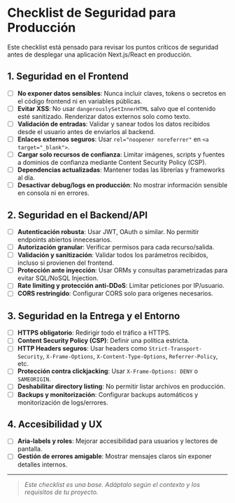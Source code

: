 # Checklist de Seguridad para Producción

Este checklist está pensado para revisar los puntos críticos de seguridad antes de desplegar una aplicación Next.js/React en producción.

## 1. Seguridad en el Frontend
- [ ] **No exponer datos sensibles**: Nunca incluir claves, tokens o secretos en el código frontend ni en variables públicas.
- [ ] **Evitar XSS**: No usar `dangerouslySetInnerHTML` salvo que el contenido esté sanitizado. Renderizar datos externos solo como texto.
- [ ] **Validación de entradas**: Validar y sanear todos los datos recibidos desde el usuario antes de enviarlos al backend.
- [ ] **Enlaces externos seguros**: Usar `rel="noopener noreferrer"` en `<a target="_blank">`.
- [ ] **Cargar solo recursos de confianza**: Limitar imágenes, scripts y fuentes a dominios de confianza mediante Content Security Policy (CSP).
- [ ] **Dependencias actualizadas**: Mantener todas las librerías y frameworks al día.
- [ ] **Desactivar debug/logs en producción**: No mostrar información sensible en consola ni en errores.

## 2. Seguridad en el Backend/API
- [ ] **Autenticación robusta**: Usar JWT, OAuth o similar. No permitir endpoints abiertos innecesarios.
- [ ] **Autorización granular**: Verificar permisos para cada recurso/salida.
- [ ] **Validación y sanitización**: Validar todos los parámetros recibidos, incluso si provienen del frontend.
- [ ] **Protección ante inyección**: Usar ORMs y consultas parametrizadas para evitar SQL/NoSQL Injection.
- [ ] **Rate limiting y protección anti-DDoS**: Limitar peticiones por IP/usuario.
- [ ] **CORS restringido**: Configurar CORS solo para orígenes necesarios.

## 3. Seguridad en la Entrega y el Entorno
- [ ] **HTTPS obligatorio**: Redirigir todo el tráfico a HTTPS.
- [ ] **Content Security Policy (CSP)**: Definir una política estricta.
- [ ] **HTTP Headers seguros**: Usar headers como `Strict-Transport-Security`, `X-Frame-Options`, `X-Content-Type-Options`, `Referrer-Policy`, etc.
- [ ] **Protección contra clickjacking**: Usar `X-Frame-Options: DENY` o `SAMEORIGIN`.
- [ ] **Deshabilitar directory listing**: No permitir listar archivos en producción.
- [ ] **Backups y monitorización**: Configurar backups automáticos y monitorización de logs/errores.

## 4. Accesibilidad y UX
- [ ] **Aria-labels y roles**: Mejorar accesibilidad para usuarios y lectores de pantalla.
- [ ] **Gestión de errores amigable**: Mostrar mensajes claros sin exponer detalles internos.

---

> _Este checklist es una base. Adáptalo según el contexto y los requisitos de tu proyecto._
